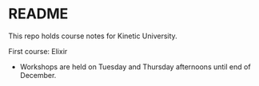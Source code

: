 # README #

This repo holds course notes for Kinetic University. 

First course: Elixir

- Workshops are held on Tuesday and Thursday afternoons until end of December.